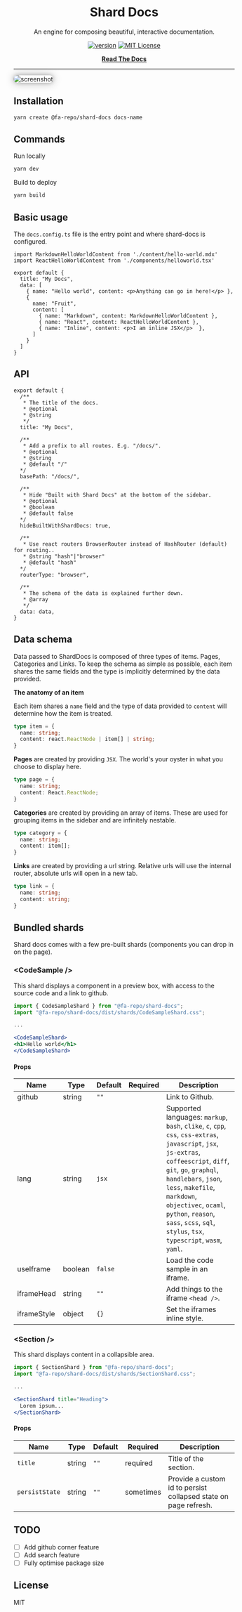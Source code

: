 <div align="center">

# Shard Docs

An engine for composing beautiful, interactive documentation.

[![version][version-badge]][package] [![MIT License][license-badge]][license]

[**Read The Docs**](https://skystash.github.io/shard-docs/#/docs)
</div>

<hr/>

<image src="example.png" alt="screenshot" style="box-shadow: 0 0 8px rgba(0,0,0,0.2), 0 0 20px rgba(0,0,0,0.3);border-radius: 8px;">

## Installation

```bash
yarn create @fa-repo/shard-docs docs-name
```

## Commands

Run locally

```bash
yarn dev
```

Build to deploy
  
```bash
yarn build
```

## Basic usage

The `docs.config.ts` file is the entry point and where shard-docs is configured.

```tsx
import MarkdownHelloWorldContent from './content/hello-world.mdx'
import ReactHelloWorldContent from './components/helloworld.tsx'

export default {
  title: "My Docs",
  data: [
    { name: "Hello world", content: <p>Anything can go in here!</p> },
    {
      name: "Fruit",
      content: [
        { name: "Markdown", content: MarkdownHelloWorldContent },
        { name: "React", content: ReactHelloWorldContent },
        { name: "Inline", content: <p>I am inline JSX</p>  },
      ]
    }
  ]
}
```

## API

```tsx
export default {
  /**
   * The title of the docs.
   * @optional
   * @string
   */
  title: "My Docs",

  /**
   * Add a prefix to all routes. E.g. "/docs/".
   * @optional
   * @string
   * @default "/"
  */
  basePath: "/docs/",

  /**
   * Hide "Built with Shard Docs" at the bottom of the sidebar.
   * @optional
   * @boolean
   * @default false
  */
  hideBuiltWithShardDocs: true,

  /**
   * Use react routers BrowserRouter instead of HashRouter (default) for routing..
   * @string "hash"|"browser"
   * @default "hash"
  */
  routerType: "browser",
 
  /**
   * The schema of the data is explained further down.
   * @array
   */
  data: data,
}
```

## Data schema 

Data passed to ShardDocs is composed of three types of items. Pages, Categories and Links. To
keep the schema as simple as possible, each item shares the same fields and the type is implicitly
determined by the data provided.

**The anatomy of an item**

Each item shares a `name` field and the type of data provided to `content` will determine how the item is treated.

```typescript
type item = {
  name: string;
  content: react.ReactNode | item[] | string;
}
```

**Pages** are created by providing `JSX`. The world's your oyster in what you choose to display here.

```typescript
type page = {
  name: string;
  content: React.ReactNode;
}
```

**Categories** are created by providing an array of items. These are used for grouping items in the sidebar and are infinitely nestable.

```typescript
type category = {
  name: string;
  content: item[];
}
```

**Links** are created by providing a url string. Relative urls will use the internal router, absolute urls will open in a new tab.

```typescript
type link = {
  name: string;
  content: string;
}
```

## Bundled shards

Shard docs comes with a few pre-built shards (components you can drop in on the page).

### &lt;CodeSample />

This shard displays a component in a preview box, with access to the source code and a link to github.

```jsx
import { CodeSampleShard } from "@fa-repo/shard-docs";
import "@fa-repo/shard-docs/dist/shards/CodeSampleShard.css";

...

<CodeSampleShard>
<h1>Hello world</h1>
</CodeSampleShard>
```

#### Props
| Name        | Type    | Default | Required  | Description                                         |
|-------------|---------|---------|-----------|-----------------------------------------------------|
| github      | string  | `""`    |           | Link to Github.                                     |
| lang        | string  | `jsx`   |           | Supported languages: `markup`, `bash`, `clike`, `c`, `cpp`, `css`, `css-extras`, `javascript`, `jsx`, `js-extras`, `coffeescript`, `diff`, `git`, `go`, `graphql`, `handlebars`, `json`, `less`, `makefile`, `markdown`, `objectivec`, `ocaml`, `python`, `reason`, `sass`, `scss`, `sql`, `stylus`, `tsx`, `typescript`, `wasm`, `yaml`. |`}
| useIframe   | boolean | `false` |           | Load the code sample in an iframe.                  |
| iframeHead  | string  | `""`    |           | Add things to the iframe `<head />`.                |
| iframeStyle | object  | `{}`    |           | Set the iframes inline style.                       |


### &lt;Section />

This shard displays content in a collapsible area.

```jsx
import { SectionShard } from "@fa-repo/shard-docs";
import "@fa-repo/shard-docs/dist/shards/SectionShard.css";

...

<SectionShard title="Heading">
  Lorem ipsum...
</SectionShard>
```
#### Props

| Name       | Type    | Default  | Required  | Description           |
|------------|---------|----------|-----------|-----------------------|
| `title`  | string  | `""`   | required  | Title of the section. |
| `persistState`  | string  | `""`   | sometimes  | Provide a custom id to persist collapsed state on page refresh. |

## TODO

- [ ] Add github corner feature
- [ ] Add search feature
- [ ] Fully optimise package size

## License
MIT

[version-badge]: https://img.shields.io/npm/v/@fa-repo/shard-docs.svg?style=flat-square
[license-badge]: https://img.shields.io/npm/l/@testing-library/react.svg?style=flat-square
[package]: https://www.npmjs.com/package/@fa-repo/shard-docs
[license]: https://github.com/fa-repo/shard-docs/blob/master/LICENSE.md
